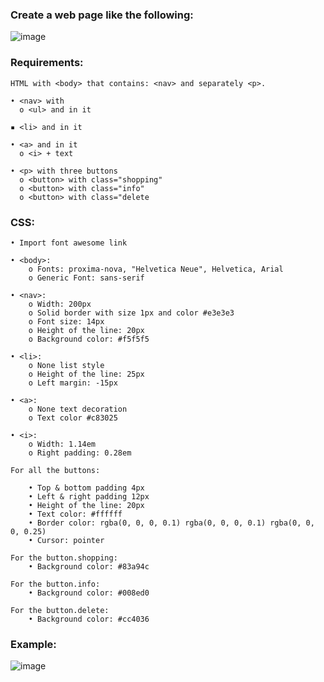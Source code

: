 ### Create a web page like the following:

![image](https://github.com/nsinorov/SoftUniMainPath/assets/45227327/983fd033-717e-493b-a6af-1ceda723b2bf)

### Requirements:

    HTML with <body> that contains: <nav> and separately <p>.
  
    • <nav> with
      o <ul> and in it 
      
    ▪ <li> and in it
    
    • <a> and in it     
      o <i> + text
      
    • <p> with three buttons
      o <button> with class="shopping"
      o <button> with class="info"
      o <button> with class="delete

### CSS:

    • Import font awesome link
    
    • <body>:
        o Fonts: proxima-nova, "Helvetica Neue", Helvetica, Arial
        o Generic Font: sans-serif
        
    • <nav>:
        o Width: 200px
        o Solid border with size 1px and color #e3e3e3
        o Font size: 14px
        o Height of the line: 20px
        o Background color: #f5f5f5
        
    • <li>:
        o None list style
        o Height of the line: 25px
        o Left margin: -15px
        
    • <a>:
        o None text decoration
        o Text color #c83025
        
    • <i>:
        o Width: 1.14em
        o Right padding: 0.28em

    For all the buttons:
    
        • Top & bottom padding 4px
        • Left & right padding 12px
        • Height of the line: 20px
        • Text color: #ffffff
        • Border color: rgba(0, 0, 0, 0.1) rgba(0, 0, 0, 0.1) rgba(0, 0, 0, 0.25)
        • Cursor: pointer
        
    For the button.shopping:
        • Background color: #83a94c
        
    For the button.info: 
        • Background color: #008ed0
        
    For the button.delete:
        • Background color: #cc4036

### Example: 

![image](https://github.com/nsinorov/SoftUniMainPath/assets/45227327/76164764-5d93-4a10-8830-f2994a56cd74)
